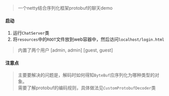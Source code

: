 > 一个netty结合序列化框架protobuf的聊天demo

#### 启动
1. 运行`ChatServer`类
2. 将`resources`中的`ROOT`文件放到web容器中，然后访问`localhost/login.html`
> 内置了两个用户 [admin, admin] [guest, guest]  

#### 注意点
> 主要要解决的问题是，解码时如何得知`ByteBuf`应序列化为哪种类型的对象。<br/>
需要了解protobuf的编码规则，具体做法见`CustomProtobufDecoder`类
